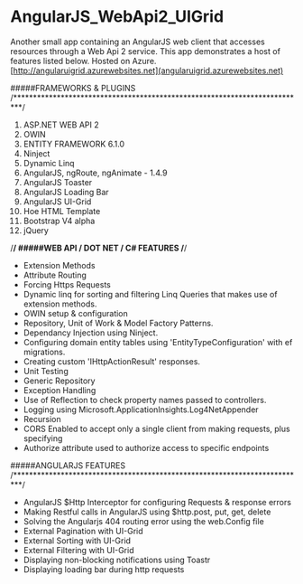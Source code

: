 # AngularJS_WebApi2_UIGrid
Another small app containing an AngularJS web client that accesses resources through a Web Api 2 service. 
This app demonstrates a host of features listed below. Hosted on Azure. [http://angularuigrid.azurewebsites.net](angularuigrid.azurewebsites.net)


#####FRAMEWORKS & PLUGINS
/**************************************************************************/
1. ASP.NET WEB API 2
2. OWIN
3. ENTITY FRAMEWORK 6.1.0
4. Ninject
5. Dynamic Linq
6. AngularJS, ngRoute, ngAnimate - 1.4.9
7. AngularJS Toaster
8. AngularJS Loading Bar
9. AngularJS UI-Grid
10. Hoe HTML Template
11. Bootstrap V4 alpha
12. jQuery


/**************************************************************************/
#####WEB API / DOT NET / C# FEATURES
/**************************************************************************/
* Extension Methods
* Attribute Routing
* Forcing Https Requests
* Dynamic linq for sorting and filtering Linq Queries that makes use of extension methods.
* OWIN setup & configuration
* Repository, Unit of Work & Model Factory Patterns.
* Dependancy Injection using Ninject.
* Configuring domain entity tables using 'EntityTypeConfiguration' with ef migrations.
* Creating custom 'IHttpActionResult' responses.
* Unit Testing
* Generic Repository
* Exception Handling
* Use of Reflection to check property names passed to controllers.
* Logging using Microsoft.ApplicationInsights.Log4NetAppender
* Recursion
* CORS Enabled to accept only a single client from making requests, plus specifying 
* Authorize attribute used to authorize access to specific endpoints


#####ANGULARJS FEATURES
/**************************************************************************/
* AngularJS $Http Interceptor for configuring Requests & response errors
* Making Restful calls in AngularJS using $http.post, put, get, delete
* Solving the Angularjs 404 routing error using the web.Config file
* External Pagination with UI-Grid
* External Sorting with UI-Grid
* External Filtering with UI-Grid
* Displaying non-blocking notifications using Toastr
* Displaying loading bar during http requests

